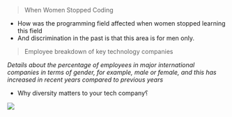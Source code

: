 
> When Women Stopped Coding
- How was the programming field affected when women stopped learning this field
- And discrimination in the past is that this area is for men only.

> Employee breakdown of key technology companies

*Details about the percentage of employees in major international companies in terms of gender, for example, male or female, and this has increased in recent years 
compared to previous years*

- Why diversity matters to your tech company؟

![](https://www.diversityintech.co.uk/wp-content/uploads/2018/11/diversity.png)
